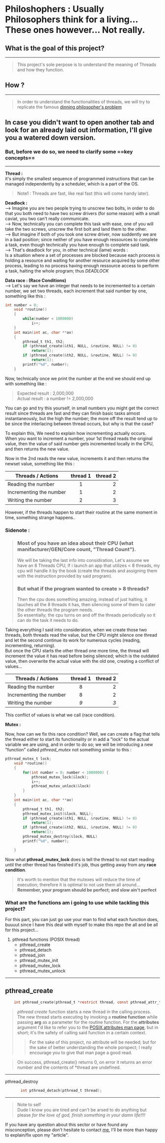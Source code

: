 # Philoshophers : Usually Philosophers think for a living... These ones however... Not really.

## What is the goal of this project?
---
   
   > This project's sole perpose is to understand the meaning of Threads and how they function.

## How ?
----
> In order to understand the functionalities of threads, we will try to replicate the famous [dinning philosopher's problem]([This](https://www.geeksforgeeks.org/dining-philosopher-problem-using-semaphores/))


## In case you didn't want to open another tab and look for an already laid out information, I'll give you a watered down version.
###	But, before we do so, we need to clarify some ==key concepts==
---
**Thread :**    
 it's simply the smallest sequence of programmed instructions that can be managed independently by a scheduler, which is a part of the OS.
 > Note1 : Threads are fast, like real fast (this will come handy later).  

**Deadlock :**  
 --> Imagine you are two people trying to unscrew two bolts, in order to do that you both need to have two screw drivers (for some reason) with a small caviat, you two can't really communicate.  
 --> Now, technically you can complete this task with ease, one of you will take the two screws, unscrew the first bolt and land them to the other.  
 --> But imagine if both of you took one screw driver, now suddently we are in a bad position; since neither of you have enough ressources to complete a task, even though technically you have enough to complete said task.  
 --> That's deadlock for you, in other technical (lame) words :  
 Is a situation where a set of processes are blocked because each process is holding a resource and waiting for another resource acquired by some other process, leading to no process having enough ressource access to perform a task, halting the whole program; thus *DEADLOCK* 

**Data race : (Race Conditions)**  
--> Let's say we have an integer that needs to be incremented to a certain number, we set two threads, each increment that said number by one, something like this :

```c
int number = 0;
	void *routine()
	{
		while(number < 1000000)
			i++;
	}
	int main(int ac, char **av)
	{
		pthread_t th1, th2;
		if (pthread_create(&th1, NULL, &routine, NULL) != 0)
			return(1);
		if (pthread_create(&th2, NULL, &routine, NULL) != 0)
			return(1);
		printf("%d", number);
	}
```

Now, technically once we print the number at the end we should end up with something like :  

>Expected result : 2,000,000  
>Actual result : a number != 2,000,000

You can go and try this yourself, in small numbers you might get the correct result since threads are fast and they can finish basic tasks almost instantaneously, but the high the number; the more off the result tend up to be since the interlacing between thread occurs, but why is that the case? 

To explain this, We need to explain how incrementing actually occurs.  
When you want to increment a number, your 1st thread reads the original value, then the value of said number gets incremented locally in the CPU, and then returns the new value.

Now in the 2nd reads the new value, increments it and then returns the newset value, something like this :  

| Threads / Actions       | thread 1      | thread 2  |
| ------------------------|:-------------:| ---------:|
| Reading the number      | 1 			  | 2   	  |
| Incrementing the number | 1 			  | 2   	  |
| Writing the number      | 2 			  | 3   	  |



However, if the threads happen to start their routine at the same moment in time, something strange happens..  
### Sidenote :
> ### Most of you have an idea about their CPU (what manifacturer/GEN/Core count, "Thread Count").  
> We will be taking the last info into considiration, Let's assume we have an 8 Threads CPU, If i launch an app that utilizes < 8 threads, my cpu will handle it by the book (create the threads and assigning them with the instruction provided by said program).  
> ### But what if the program wanted to create > 8 threads?  
> Then the cpu does something amazing, instead of just halting, it lauches all the 8 threads it has, then silencing some of them to cater the other threads the program needs.  
> So essentially; the cpu turns on and off the threads periodically so it can do the task it needs to do.
	
Taking everything I said into consideration, when we create those two threads, both threads read the value, but the CPU might silence one thread and let the second continue its work for numerous cycles (reading, incrementing, returning).  
But once the CPU starts the other thread one more time, the thread will increment the value it has read before being silenced; which is the outdated value, then overwrite the actual value with the old one, creating a conflict of values...  

| Threads / Actions       | thread 1      | thread 2  |
| ------------------------|:-------------:| ---------:|
| Reading the number      | 8 			  | 2   	  |
| Incrementing the number | 8 			  | 2   	  |
| Writing the number      | *9* 		  | *3*   	  |

This conflict of values is what we call (race condition).

**Mutex :**

Now, how can we fix this race condition?
Well, we can create a flag that tells the thread either to start its functionality or in add a "lock" to the actual variable we are using, and in order to do so; we will be introducing a new "function" called *pthread_mutex*  not something similar to this :  

```c
pthread_mutex_t lock;
	void *routine()
	{
		for(int number = 0; number < 1000000) {
			pthread_mutex_lock(&lock);
			i++;
			pthread_mutex_unlock(&lock)
		}
	}
	int main(int ac, char **av)
	{
		pthread_t th1, th2;
		pthread_mutex_init(&lock, NULL);
		if (pthread_create(&th1, NULL, &routine, NULL) != 0)
			return(1);
		if (pthread_create(&th2, NULL, &routine, NULL) != 0)
			return(1);
		pthread_mutex_destroy(&lock, NULL)
		printf("%d", number);

	}

```
Now what **pthread_mutex_lock** does is tell the thread to not start reading until the other thread has finished it's job, thus getting away from any **race condition**.

> It's worth to mention that the mutexes will reduce the time of execution; therefore it is optimal to not use them all around...  
**Remember, your program should be perfect; and slow ain't perfect** 

### What are the functions am i going to use while tackling this project?

For this part, you can just go use your man to find what each function does, buuuut since I have this deal with myself to make this repo the all and be all for this project...  

1. pthread functions (POSIX thread)
    - pthread_create
    - pthread_detach
	- pthread_join
	- pthread_mutex_init
	- pthread_mutex_lock
	- pthread_mutex_unlock  
---

pthread_create 
---
``` c
	int pthread_create(pthread_t *restrict thread, const pthread_attr_t *restrict attr, void *(*start_routine)(void *), void *restrict arg);
```

> *pthread create* function starts a new thread in the calling process. The new thread starts executing by invoking a **routine function** while passing **arg** as a parameter for the routine function. For the **attributes** argument I'd like to refer you to the [POSIX attributes man page](https://man7.org/linux/man-pages/man7/attributes.7.html), but in short; it's the safety of calling said function in a certain context.  
>> For the sake of this project, no attribute will be needed; but for the sake of better understanding the whole porspect; I really encourage you to give that man page a good read.  

>On success, pthread_create() returns 0, on error it returns an error number and the contents of *thread are undefined.
---
pthread_destroy

```c
       int pthread_detach(pthread_t thread);
```
---

	







> Note to self   
	Dude I know you are tired and can't be arsed to do anything but    please *for the love of god, finish something in your damn life!!!!*




If you have any question about this sector or have found any misconception, please don't hesitate to contact [me](https://twitter.com/mehdicharouh1), I'll be more than happy to explain/fix upon my "article". 



<!-- routine :
	Eating :
		-> Lock the first fork and print
			Check if the 2nd fork is taken
		-> Lock the 2nd fork and print
		-> start eating and wait with the given args
		-> unlock the forks
	Sleeping :
		-> After the philo finishes eating, he would imediatly sleep for the arg the user has added in input (Print then sleep)
			-> You need to create your own sleep function (use gettimeofday and usleep)
	Thinking :
		-> Is the next step where the philos stand with no instruction
	

MY Struct :

	->The first one has all the info we need to start the program (number of philos/forks, the times)
	->The second has all the data we generate (Philos IDs)

Notes :
	The routine is an infinite loop of the three actions made by the philos (eating, sleeping and thinking)

How Do i create forks :
	-> How do i allocate to them :
			Forks are data types that are represented as pthread_mutex_t, you simply create an array of said data type with the amount of forks that are given which is the number of philos
	->


STEPS :

		---FIRST--- :
	-> Initialize your main list of Philos with their list of identifiers (timers, ID's ..)
	 -->